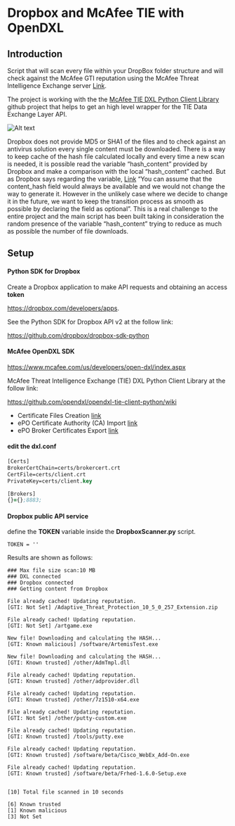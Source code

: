 # Dropbox and McAfee TIE with OpenDXL

## Introduction

Script that will scan every file within your DropBox folder structure and will check against the McAfee GTI reputation using the McAfee Threat Intelligence Exchange server [Link](https://www.mcafee.com/uk/products/threat-intelligence-exchange.aspx).

The project is working with the the [McAfee TIE DXL Python Client Library](https://github.com/opendxl/opendxl-tie-client-python) github project that helps to get an high level wrapper for the TIE Data Exchange Layer API.

![Alt text](https://cloud.githubusercontent.com/assets/24607076/24969148/a1ae308e-1fa7-11e7-89e5-4f3618aabf8c.png "Structure")

Dropbox does not provide MD5 or SHA1 of the files and to check against an antivirus solution every single content must be downloaded.
There is a way to keep cache of the hash file calculated locally and every time a new scan is needed, it is possible read the variable “hash_content” provided by Dropbox and make a comparison with the local “hash_content” cached. But as Dropbox says regarding the variable, 
 [Link](https://www.dropbox.com/developers/reference/content-hash)
“You can assume that the content_hash field would always be available and we would not change the way to generate it. However in the unlikely case where we decide to change it in the future, we want to keep the transition process as smooth as possible by declaring the field as optional”.
This is a real challenge to the entire project and the main script has been built taking in consideration the random presence of the variable “hash_content” trying to reduce as much as possible the number of file downloads.


## Setup

#### Python SDK for Dropbox

Create a Dropbox application to make API requests and obtaining an access **token**

https://dropbox.com/developers/apps.

See the Python SDK for Dropbox API v2 at the follow link:

https://github.com/dropbox/dropbox-sdk-python


#### McAfee OpenDXL SDK

https://www.mcafee.com/us/developers/open-dxl/index.aspx

McAfee Threat Intelligence Exchange (TIE) DXL Python Client Library at the follow link:

https://github.com/opendxl/opendxl-tie-client-python/wiki

* Certificate Files Creation [link](https://opendxl.github.io/opendxl-client-python/pydoc/certcreation.html)
* ePO Certificate Authority (CA) Import [link](https://opendxl.github.io/opendxl-client-python/pydoc/epocaimport.html)
* ePO Broker Certificates Export  [link](https://opendxl.github.io/opendxl-client-python/pydoc/epobrokercertsexport.html)



#### edit the dxl.conf
```clj
[Certs]
BrokerCertChain=certs/brokercert.crt
CertFile=certs/client.crt
PrivateKey=certs/client.key

[Brokers]
{}={};8883;
```
#### Dropbox public API service

define the **TOKEN** variable inside the **DropboxScanner.py** script.

```
TOKEN = ''
```



Results are shown as follows:



```
### Max file size scan:10 MB
### DXL connected
### Dropbox connected
### Getting content from Dropbox

File already cached! Updating reputation.
[GTI: Not Set] /Adaptive_Threat_Protection_10_5_0_257_Extension.zip

File already cached! Updating reputation.
[GTI: Not Set] /artgame.exe

New file! Downloading and calculating the HASH...
[GTI: Known malicious] /software/ArtemisTest.exe

New file! Downloading and calculating the HASH...
[GTI: Known trusted] /other/AdmTmpl.dll

File already cached! Updating reputation.
[GTI: Known trusted] /other/adprovider.dll

File already cached! Updating reputation.
[GTI: Known trusted] /other/7z1510-x64.exe

File already cached! Updating reputation.
[GTI: Not Set] /other/putty-custom.exe

File already cached! Updating reputation.
[GTI: Known trusted] /tools/putty.exe

File already cached! Updating reputation.
[GTI: Known trusted] /software/beta/Cisco_WebEx_Add-On.exe

File already cached! Updating reputation.
[GTI: Known trusted] /software/beta/Frhed-1.6.0-Setup.exe


[10] Total file scanned in 10 seconds

[6] Known trusted
[1] Known malicious
[3] Not Set

```



